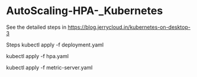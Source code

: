 # AutoScaling-HPA-_Kubernetes
See the detailed steps in https://blog.jerrycloud.in/kubernetes-on-desktop-3

Steps 
kubectl apply -f deployment.yaml

kubectl apply -f hpa.yaml

kubectl apply -f metric-server.yaml
